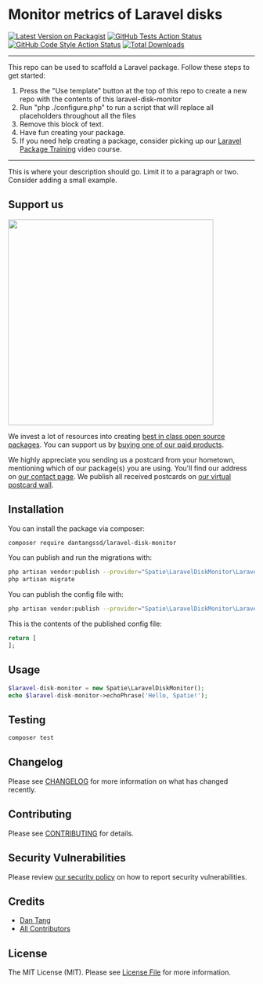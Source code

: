 # Monitor metrics of Laravel disks

[![Latest Version on Packagist](https://img.shields.io/packagist/v/spatie/laravel-disk-monitor.svg?style=flat-square)](https://packagist.org/packages/spatie/laravel-disk-monitor)
[![GitHub Tests Action Status](https://img.shields.io/github/workflow/status/spatie/laravel-disk-monitor/run-tests?label=tests)](https://github.com/spatie/laravel-disk-monitor/actions?query=workflow%3Arun-tests+branch%3Amain)
[![GitHub Code Style Action Status](https://img.shields.io/github/workflow/status/spatie/laravel-disk-monitor/Check%20&%20fix%20styling?label=code%20style)](https://github.com/spatie/laravel-disk-monitor/actions?query=workflow%3A"Check+%26+fix+styling"+branch%3Amain)
[![Total Downloads](https://img.shields.io/packagist/dt/spatie/laravel-disk-monitor.svg?style=flat-square)](https://packagist.org/packages/spatie/laravel-disk-monitor)

---
This repo can be used to scaffold a Laravel package. Follow these steps to get started:

1. Press the "Use template" button at the top of this repo to create a new repo with the contents of this laravel-disk-monitor
2. Run "php ./configure.php" to run a script that will replace all placeholders throughout all the files
3. Remove this block of text.
4. Have fun creating your package.
5. If you need help creating a package, consider picking up our <a href="https://laravelpackage.training">Laravel Package Training</a> video course.
---

This is where your description should go. Limit it to a paragraph or two. Consider adding a small example.

## Support us

[<img src="https://github-ads.s3.eu-central-1.amazonaws.com/laravel-disk-monitor.jpg?t=1" width="419px" />](https://spatie.be/github-ad-click/laravel-disk-monitor)

We invest a lot of resources into creating [best in class open source packages](https://spatie.be/open-source). You can support us by [buying one of our paid products](https://spatie.be/open-source/support-us).

We highly appreciate you sending us a postcard from your hometown, mentioning which of our package(s) you are using. You'll find our address on [our contact page](https://spatie.be/about-us). We publish all received postcards on [our virtual postcard wall](https://spatie.be/open-source/postcards).

## Installation

You can install the package via composer:

```bash
composer require dantangssd/laravel-disk-monitor
```

You can publish and run the migrations with:

```bash
php artisan vendor:publish --provider="Spatie\LaravelDiskMonitor\LaravelDiskMonitorServiceProvider" --tag="laravel-disk-monitor-migrations"
php artisan migrate
```

You can publish the config file with:
```bash
php artisan vendor:publish --provider="Spatie\LaravelDiskMonitor\LaravelDiskMonitorServiceProvider" --tag="laravel-disk-monitor-config"
```

This is the contents of the published config file:

```php
return [
];
```

## Usage

```php
$laravel-disk-monitor = new Spatie\LaravelDiskMonitor();
echo $laravel-disk-monitor->echoPhrase('Hello, Spatie!');
```

## Testing

```bash
composer test
```

## Changelog

Please see [CHANGELOG](CHANGELOG.md) for more information on what has changed recently.

## Contributing

Please see [CONTRIBUTING](.github/CONTRIBUTING.md) for details.

## Security Vulnerabilities

Please review [our security policy](../../security/policy) on how to report security vulnerabilities.

## Credits

- [Dan Tang](https://github.com/dan-tang-ssd)
- [All Contributors](../../contributors)

## License

The MIT License (MIT). Please see [License File](LICENSE.md) for more information.
